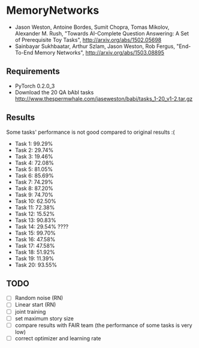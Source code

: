 # MemoryNetworks

- Jason Weston, Antoine Bordes, Sumit Chopra, Tomas Mikolov, Alexander M. Rush,
  "Towards AI-Complete Question Answering: A Set of Prerequisite Toy Tasks",
  http://arxiv.org/abs/1502.05698
- Sainbayar Sukhbaatar, Arthur Szlam, Jason Weston, Rob Fergus,
  "End-To-End Memory Networks",
  http://arxiv.org/abs/1503.08895

## Requirements
- PyTorch 0.2.0_3
- Download the 20 QA bAbI tasks http://www.thespermwhale.com/jaseweston/babi/tasks_1-20_v1-2.tar.gz

## Results

Some tasks' performance is not good compared to original results :(

- Task 1: 99.29%
- Task 2: 29.74%
- Task 3: 19.46%
- Task 4: 72.08%
- Task 5: 81.05%
- Task 6: 85.69%
- Task 7: 74.29%
- Task 8: 87.20%
- Task 9: 74.70%
- Task 10: 62.50%
- Task 11: 72.38%
- Task 12: 15.52%
- Task 13: 90.83%
- Task 14: 29.54%   ????
- Task 15: 99.70%
- Task 16: 47.58%
- Task 17: 47.58%
- Task 18: 51.92%
- Task 19: 11.39%
- Task 20: 93.55%


## TODO
- [ ] Random noise (RN)
- [ ] Linear start (RN)
- [ ] joint training
- [ ] set maximum story size
- [ ] compare results with FAIR team (the performance of some tasks is very low)
- [ ] correct optimizer and learning rate
